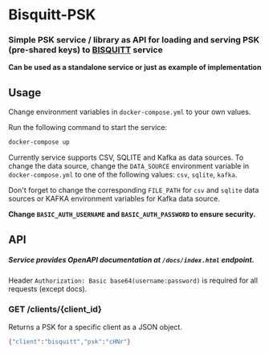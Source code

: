 # Bisquitt-PSK

### Simple PSK service / library as API for loading and serving PSK (pre-shared keys) to [BISQUITT](https://github.com/energostack/bisquitt) service

**Can be used as a standalone service or just as example of implementation**

## Usage
Change environment variables in `docker-compose.yml` to your own values.

Run the following command to start the service:
```bash
docker-compose up
```

Currently service supports CSV, SQLITE and Kafka as data sources.
To change the data source, change the `DATA_SOURCE` environment variable in `docker-compose.yml`
to one of the following values: `csv`, `sqlite`, `kafka`.

Don't forget to change the corresponding
`FILE_PATH` for `csv` and `sqlite` data sources or KAFKA environment variables for Kafka data source.

**Change `BASIC_AUTH_USERNAME` and `BASIC_AUTH_PASSWORD` to ensure security.**

## API

##### Service provides OpenAPI documentation at `/docs/index.html` endpoint.

Header `Authorization: Basic base64(username:password)` is required for all requests (except docs).

### GET /clients/{client_id}
Returns a PSK for a specific client as a JSON object.
```bash
{"client":"bisquitt","psk":"cHNr"}
```
